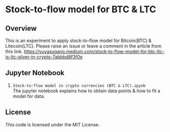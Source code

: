 # Stock-to-flow model for BTC & LTC
 
## Overview
 
This is an experiment to apply stock-to-flow model for Bitcoin(BTC) & Litecoin(LTC). 
Please raise an issue or leave a comment in the article from this link. 
https://yuyasugano.medium.com/stock-to-flow-model-for-btc-ltc-is-ltc-silver-in-crypto-7abbbd8f3f0e
   
## Jupyter Notebook
 
1. `Stock-to-flow model in crypto currencies (BTC & LTC).ipynb`  
The jupyter notebook explains how to obtain data points & how to fit a model for data. 
 
## License
 
This code is licensed under the MIT License.  
